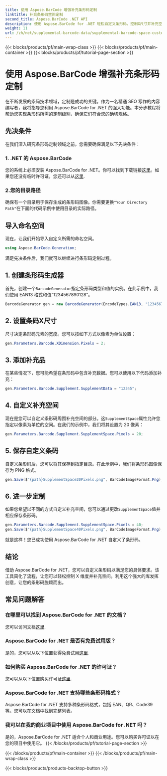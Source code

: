 ```yaml
---
title: 使用 Aspose.BarCode 增强补充条形码定制
linktitle: 补充条形码空间定制
second_title: Aspose.BarCode .NET API
description: 使用 Aspose.BarCode for .NET 轻松自定义条形码。控制X尺寸并补充空间。尝试免费试用！
weight: 11
url: /zh/net/supplemental-barcode-data/supplemental-barcode-space-customization/
---
```


{{< blocks/products/pf/main-wrap-class >}}
{{< blocks/products/pf/main-container >}}
{{< blocks/products/pf/tutorial-page-section >}}

# 使用 Aspose.BarCode 增强补充条形码定制


在不断发展的条码技术领域，定制是成功的关键。作为一名精通 SEO 写作的内容编写者，我将指导您利用 Aspose.BarCode for .NET 的强大功能。本分步教程将帮助您实现条形码所需的定制级别，确保它们符合您的确切规格。

## 先决条件

在我们深入研究条形码定制领域之前，您需要确保满足以下先决条件：

### 1. .NET 的 Aspose.BarCode

您的系统上必须安装 Aspose.BarCode for .NET。你可以找到下载链接[这里](https://releases.aspose.com/barcode/net/)。如果您还没有临时许可证，您还可以从[这里](https://purchase.aspose.com/temporary-license/).

### 2.您的目录路径

确保有一个目录用于保存生成的条形码图像。你需要更换`"Your Directory Path"`在下面的代码示例中使用目录的实际路径。

## 导入命名空间

现在，让我们开始导入自定义所需的命名空间。

```csharp
using Aspose.BarCode.Generation;
```

满足先决条件后，我们就可以继续进行条形码定制过程。

## 1. 创建条形码生成器

首先，创建一个`BarcodeGenerator`指定条形码类型和值的实例。在此示例中，我们使用 EAN13 格式和值“1234567890128”。

```csharp
BarcodeGenerator gen = new BarcodeGenerator(EncodeTypes.EAN13, "1234567890128");
```

## 2. 设置条码X尺寸

尺寸决定条形码元素的宽度。您可以按如下方式以像素为单位设置：

```csharp
gen.Parameters.Barcode.XDimension.Pixels = 2;
```

## 3. 添加补充品

在某些情况下，您可能希望在条形码中包含补充数据。您可以使用以下代码添加补充：

```csharp
gen.Parameters.Barcode.Supplement.SupplementData = "12345";
```

## 4. 自定义补充空间

现在是您可以自定义条形码周围补充空间的部分。这`SupplementSpace`属性允许您指定以像素为单位的空间。在我们的示例中，我们将其设置为 20 像素：

```csharp
gen.Parameters.Barcode.Supplement.SupplementSpace.Pixels = 20;
```

## 5. 保存自定义条码

自定义条形码后，您可以将其保存到指定目录。在此示例中，我们将条形码图像保存为 PNG 格式。

```csharp
gen.Save($"{path}SupplementSpace20Pixels.png", BarCodeImageFormat.Png);
```

## 6. 进一步定制

如果您希望以不同的方式自定义补充空间，您可以通过更改`SupplementSpace`值并相应保存条形码。

```csharp
gen.Parameters.Barcode.Supplement.SupplementSpace.Pixels = 40;
gen.Save($"{path}SupplementSpace40Pixels.png", BarCodeImageFormat.Png);
```

就是这样！您已成功使用 Aspose.BarCode for .NET 自定义了条形码。

## 结论

借助 Aspose.BarCode for .NET，您可以自定义条形码以满足您的具体要求。该工具简化了流程，让您可以轻松控制 X 维度并补充空间。利用这个强大的库发挥创意，让您的条形码脱颖而出。

## 常见问题解答

### 在哪里可以找到 Aspose.BarCode for .NET 的文档？
您可以访问文档[这里](https://reference.aspose.com/barcode/net/).

### Aspose.BarCode for .NET 是否有免费试用版？
是的，您可以从以下位置获得免费试用[这里](https://releases.aspose.com/).

### 如何购买 Aspose.BarCode for .NET 的许可证？
您可以从以下位置购买许可证[这里](https://purchase.aspose.com/buy).

### Aspose.BarCode for .NET 支持哪些条形码格式？
Aspose.BarCode for .NET 支持多种条形码格式，包括 EAN、QR、Code39 等。您可以在文档中找到完整列表。

### 我可以在我的商业项目中使用 Aspose.BarCode for .NET 吗？
是的，Aspose.BarCode for .NET 适合个人和商业用途。您可以购买许可证以在您的项目中使用它。
{{< /blocks/products/pf/tutorial-page-section >}}

{{< /blocks/products/pf/main-container >}}
{{< /blocks/products/pf/main-wrap-class >}}

{{< blocks/products/products-backtop-button >}}
